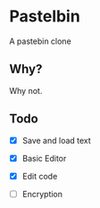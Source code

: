 # Pastelbin 
A pastebin clone

## Why?
Why not.

## Todo
- [x] Save and load text
- [x] Basic Editor
- [x] Edit code
- [ ] Encryption

